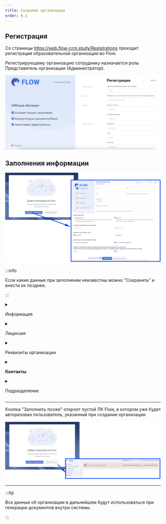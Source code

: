 ```yaml
---
title: Создание организации
order: 0.1
---
```


## Регистрация

Со страницы <https://web.flow-crm.study/Registrations> проходит регистрация образовательной организации во Flow.

Регистрирующему организацию сотруднику назначается роль Представитель организации (Администратор).

![](<./image (73).png>)

## Заполнения информации

![](<./image (59).png>)

:::info 

Если какие данные при заполнении неизвестны можно "Сохранить" и внести их позднее.

:::

<details>

<summary>

Информация

</summary>

**Генерация договоров со слушателями** недоступна для выбора на данном этапе, так как требует дополнительных действий. [Подробнее](https://gramax.smile-tech.study/Flow_CRM_help/slushateli/zayavki/generaciya-dogovorov-so-slushatelyami)

![](../.gitbook/assets/image%20(64).png)

**Выпуск приказов.** В образовательной организации может быть налажен выпуск приказов, тогда приказ необходимо будет добавить в систему и прикрепить к сдающему, чтобы документы хранились в едином пространстве. Flow также даёт возможность генерировать приказы автоматически. Но выбрать необходимо 1 из предложенных способов. [Подробнее](https://gramax.smile-tech.study/Flow_CRM_help/obuchenie/prikazy)

**Odin** - информационная система, где может быть организован процесс обучения. Подробнее об Odin можно узнать на [официальном сайте](https://www.odin.study/connect). Между Flow и Odin организована бесшовная интеграция, т.е. слушатели после оформления документов попадают в Odin, где обучаются. Информация об их обучении попадает во Flow.

</details>

<details>

<summary>

Лицензия

</summary>

![](<./image (66).png>)

</details>

<details>

<summary>

Реквизиты организации

</summary>

![](<./image (67).png>)

</details>

<details>

<summary>

**Контакты**

</summary>

![](<./image (68).png>)

У каждого слушателя, кто будет [подавать заявку](https://gramax.smile-tech.study/Flow_CRM_help/slushateli/zayavki) на программу вашей образовательной организации, будет [Личный кабинет](https://gramax.smile-tech.study/Flow_CRM_help_stud). Информация из данного раздела будет доступна слушателям в этом личном кабинете, поэтому важно заполнить её и всегда поддерживать в актуальном состоянии.

</details>

<details>

<summary>

Подразделение

</summary>

Подразделение - структурная единица организации. Например, факультет в вузе.

В каждой организации внутри Flow должно быть хотя бы одно подразделение. Если внутренняя стуктура вашей организации не содержит подразделения, то вы можете создать номинальное, назвав его также,  как называется организация.

![](<./image (61).png>)

</details>

---

Кнопка "Заполнить позже" откроет пустой  ЛК Flow, в котором уже будет авторизован пользователь, указанный при создании организации.

![](<./image (60).png>)

---

:::tip 

Все данные об организации в дальнейшем будут использоваться при генерации документов внутри системы.

:::
